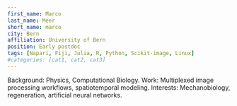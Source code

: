 ```yaml
---
first_name: Marco
last_name: Meer
short_name: marco
city: Bern
affiliation: University of Bern
position: Early postdoc
tags: [Napari, Fiji, Julia, R, Python, Scikit-image, Linux]
#categories: [cat1, cat2, cat3]
---
```



Background: Physics, Computational Biology. 
Work: Multiplexed image processing workflows, spatiotemporal modeling.
Interests: Mechanobiology, regeneration, artificial neural networks.
